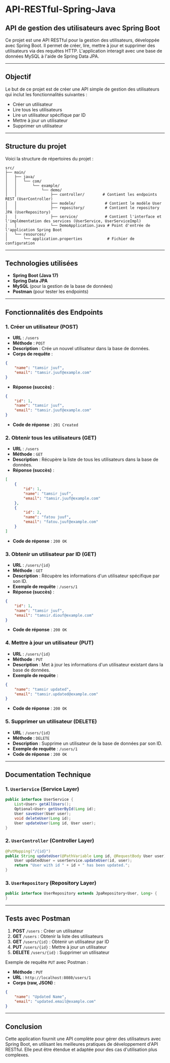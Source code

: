 # API-RESTful-Spring-Java

## API de gestion des utilisateurs avec Spring Boot
Ce projet est une API RESTful pour la gestion des utilisateurs, développée avec Spring Boot. Il permet de créer, lire, mettre à jour et supprimer des utilisateurs via des requêtes HTTP. L'application interagit avec une base de données MySQL à l'aide de Spring Data JPA.

---

## Objectif
Le but de ce projet est de créer une API simple de gestion des utilisateurs qui inclut les fonctionnalités suivantes :
- Créer un utilisateur
- Lire tous les utilisateurs
- Lire un utilisateur spécifique par ID
- Mettre à jour un utilisateur
- Supprimer un utilisateur

---

## Structure du projet
Voici la structure de répertoires du projet :
```
src/
├── main/
│   ├── java/
│   │   └── com/
│   │       └── example/
│   │           └── demo/
│   │               ├── controller/        # Contient les endpoints REST (UserController)
│   │               ├── modele/             # Contient le modèle User
│   │               ├── repository/         # Contient le repository JPA (UserRepository)
│   │               ├── service/            # Contient l'interface et l'implémentation des services (UserService, UserServiceImpl)
│   │               └── DemoApplication.java # Point d'entrée de l'application Spring Boot
│   └── resources/
│       └── application.properties           # Fichier de configuration
```
---

## Technologies utilisées
- **Spring Boot (Java 17)**
- **Spring Data JPA**
- **MySQL** (pour la gestion de la base de données)
- **Postman** (pour tester les endpoints)

---

## Fonctionnalités des Endpoints

### 1. Créer un utilisateur (POST)
- **URL** : `/users`
- **Méthode** : `POST`
- **Description** : Crée un nouvel utilisateur dans la base de données.
- **Corps de requête** :
```json
{
    "name": "tamsir juuf",
    "email": "tamsir.juuf@example.com"
}
```
- **Réponse (succès)** :
```json
{
    "id": 1,
    "name": "tamsir juuf",
    "email": "tamsir.juuf@example.com"
}
```
- **Code de réponse** : `201 Created`

### 2. Obtenir tous les utilisateurs (GET)
- **URL** : `/users`
- **Méthode** : `GET`
- **Description** : Récupère la liste de tous les utilisateurs dans la base de données.
- **Réponse (succès)** :
```json
[
    {
        "id": 1,
        "name": "tamsir juuf",
        "email": "tamsir.juuf@example.com"
    },
    {
        "id": 2,
        "name": "fatou juuf",
        "email": "fatou.juuf@example.com"
    }
]
```
- **Code de réponse** : `200 OK`

### 3. Obtenir un utilisateur par ID (GET)
- **URL** : `/users/{id}`
- **Méthode** : `GET`
- **Description** : Récupère les informations d'un utilisateur spécifique par son ID.
- **Exemple de requête** : `/users/1`
- **Réponse (succès)** :
```json
{
    "id": 1,
    "name": "tamsir juuf",
    "email": "tamsir.diouf@example.com"
}
```
- **Code de réponse** : `200 OK`

### 4. Mettre à jour un utilisateur (PUT)
- **URL** : `/users/{id}`
- **Méthode** : `PUT`
- **Description** : Met à jour les informations d'un utilisateur existant dans la base de données.
- **Exemple de requête** :
```json
{
    "name": "tamsir updated",
    "email": "tamsir.updated@example.com"
}
```
- **Code de réponse** : `200 OK`

### 5. Supprimer un utilisateur (DELETE)
- **URL** : `/users/{id}`
- **Méthode** : `DELETE`
- **Description** : Supprime un utilisateur de la base de données par son ID.
- **Exemple de requête** : `/users/1`
- **Code de réponse** : `200 OK`

---

## Documentation Technique

### 1. `UserService` (Service Layer)
```java
public interface UserService {
    List<User> getAllUsers();
    Optional<User> getUserById(Long id);
    User saveUser(User user);
    void deleteUser(Long id);
    User updateUser(Long id, User user);
}
```

### 2. `UserController` (Controller Layer)
```java
@PutMapping("/{id}")
public String updateUser(@PathVariable Long id, @RequestBody User user) {
    User updatedUser = userService.updateUser(id, user);
    return "User with id " + id + " has been updated.";
}
```

### 3. `UserRepository` (Repository Layer)
```java
public interface UserRepository extends JpaRepository<User, Long> {
}
```

---

## Tests avec Postman

1. **POST** `/users` : Créer un utilisateur
2. **GET** `/users` : Obtenir la liste des utilisateurs
3. **GET** `/users/{id}` : Obtenir un utilisateur par ID
4. **PUT** `/users/{id}` : Mettre à jour un utilisateur
5. **DELETE** `/users/{id}` : Supprimer un utilisateur

Exemple de requête `PUT` avec Postman :
- **Méthode** : `PUT`
- **URL** : `http://localhost:8080/users/1`
- **Corps (raw, JSON)** :
```json
{
    "name": "Updated Name",
    "email": "updated.email@example.com"
}
```

---

## Conclusion
Cette application fournit une API complète pour gérer des utilisateurs avec Spring Boot, en utilisant les meilleures pratiques de développement d'API RESTful. Elle peut être étendue et adaptée pour des cas d'utilisation plus complexes.

